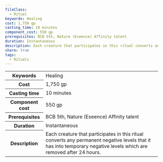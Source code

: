 ```yaml
---
fileClass:
  - Ritual
keywords: Healing
cost: 1,750 gp
casting_time: 10 minutes
component_cost: 550 gp
prerequisites: BCB 5th, Nature (Eseence) Affinity talent
duration: Instantaneous
description: Each creature that participates in this ritual converts any permanent negative levels that it has into temporary negative levels which are removed after 24 hours.
share: true
tags:
  - Rituals
---
```


<p><span style="overflow-x: auto;"><table><tbody><tr><th>Keywords</th><td>Healing</td></tr><tr><th>Cost</th><td>1,750 gp</td></tr><tr><th>Casting time</th><td>10 minutes</td></tr><tr><th>Component cost</th><td>550 gp</td></tr><tr><th>Prerequisites</th><td>BCB 5th, Nature (Eseence) Affinity talent</td></tr><tr><th>Duration</th><td>Instantaneous</td></tr><tr><th>Description</th><td>Each creature that participates in this ritual converts any permanent negative levels that it has into temporary negative levels which are removed after 24 hours.</td></tr></tbody></table></span></p>